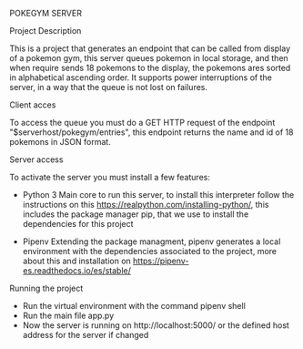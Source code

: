 POKEGYM SERVER

 Project Description

This is a project that generates an endpoint that can be called from display of a pokemon gym, this server queues pokemon in local storage, and then when require sends 18 pokemons to the display, the pokemons ares sorted in alphabetical ascending order. It supports power interruptions of the server, in a way that the queue is not lost on failures.

 Client acces
 
To access the queue you must do a GET HTTP request of the endpoint "$serverhost/pokegym/entries", this endpoint returns the name and id of 18 pokemons in JSON format.
 
 Server access

To activate the server you must install a few features:

  - Python 3
Main core to run this server, to install this interpreter follow the instructions on this https://realpython.com/installing-python/, this includes the package manager pip, that we use to install the dependencies for this project

  - Pipenv
Extending the package managment, pipenv generates a local environment with the dependencies associated to the project, more about this and installation on https://pipenv-es.readthedocs.io/es/stable/

 Running the project
 
- Run the virtual environment with the command pipenv shell
- Run the main file app.py
- Now the server is running on http://localhost:5000/ or the defined host address for the server if changed
